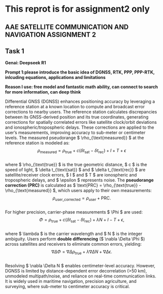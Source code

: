 # This reprot is for assignment2 only 

##  AAE SATELLITE COMMUNICATION AND NAVIGATION ASSIGNMENT 2

## Task 1

**Genai: Deepseek R1**

**Prompt 1:please introduce the basic idea of DGNSS, RTK, PPP, PPP-RTK, inlcuding equations, applications and limitations**

**Reason I use: free model and fantastic math ability, can connect to search for more information, can deep think**

Differential GNSS (DGNSS) enhances positioning accuracy by leveraging a reference station at a known location to compute and broadcast error corrections to nearby users. The reference station calculates discrepancies between its GNSS-derived position and its true coordinates, generating corrections for spatially correlated errors like satellite clock/orbit deviations and ionospheric/tropospheric delays. These corrections are applied to the user’s measurements, improving accuracy to sub-meter or centimeter levels. The measured pseudorange $ \rho_{\text{measured}} $ at the reference station is modeled as:  
$$  
\rho_{\text{measured}} = \rho_{\text{true}} + c(\delta t_{\text{sat}} - \delta t_{\text{rec}}) + I + T + \epsilon  
$$  
where $ \rho_{\text{true}} $ is the true geometric distance, $ c $ is the speed of light, $ \delta t_{\text{sat}} $ and $ \delta t_{\text{rec}} $ are satellite/receiver clock errors, $ I $ and $ T $ are ionospheric and tropospheric delays, and $ \epsilon $ represents noise. The **pseudorange correction (PRC)** is calculated as $ \text{PRC} = \rho_{\text{true}} - \rho_{\text{measured}} $, which users apply to their own measurements:  
$$  
\rho_{\text{user\_corrected}} = \rho_{\text{user}} + \text{PRC}.  
$$  
For higher precision, carrier-phase measurements $ \Phi $ are used:  
$$  
\Phi = \rho_{\text{true}} + c(\delta t_{\text{sat}} - \delta t_{\text{rec}}) + \lambda N + I - T + \epsilon,  
$$  
where $ \lambda $ is the carrier wavelength and $ N $ is the integer ambiguity. Users perform **double differencing** ($ \nabla \Delta \Phi $) across satellites and receivers to eliminate common errors, yielding:  
$$  
\nabla \Delta \Phi = \nabla \Delta \rho_{\text{true}} + \lambda \nabla \Delta N + \nabla \Delta \epsilon.  
$$  
Resolving $ \nabla \Delta N $ enables centimeter-level accuracy. However, DGNSS is limited by distance-dependent error decorrelation (>50 km), unmodeled multipath/noise, and reliance on real-time communication links. It is widely used in maritime navigation, precision agriculture, and surveying, where sub-meter to centimeter accuracy is critical.  
